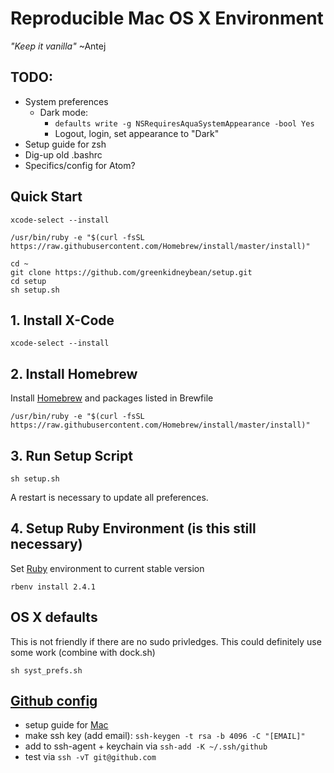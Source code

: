 # Reproducible Mac OS X Environment
_"Keep it vanilla"_ ~Antej

## TODO:
* System preferences
    * Dark mode: 
         * ```defaults write -g NSRequiresAquaSystemAppearance -bool Yes```
         * Logout, login, set appearance to "Dark"
* Setup guide for zsh
* Dig-up old .bashrc
* Specifics/config for Atom?

## Quick Start

```
xcode-select --install

/usr/bin/ruby -e "$(curl -fsSL https://raw.githubusercontent.com/Homebrew/install/master/install)"

cd ~
git clone https://github.com/greenkidneybean/setup.git
cd setup
sh setup.sh
```


## 1. Install X-Code

```
xcode-select --install
```

## 2. Install Homebrew

Install [Homebrew](https://brew.sh/) and packages listed in Brewfile

`/usr/bin/ruby -e "$(curl -fsSL https://raw.githubusercontent.com/Homebrew/install/master/install)"`

## 3. Run Setup Script

`sh setup.sh`

A restart is necessary to update all preferences.


## 4. Setup Ruby Environment (is this still necessary)

Set [Ruby](https://www.ruby-lang.org/en/downloads/) environment to current stable version

    rbenv install 2.4.1

## OS X defaults

This is not friendly if there are no sudo privledges.
This could definitely use some work (combine with dock.sh)

    sh syst_prefs.sh

## [Github config](https://help.github.com/articles/adding-a-new-ssh-key-to-your-github-account/)
   * setup guide for [Mac](http://burnedpixel.com/blog/setting-up-git-and-github-on-your-mac/)
   * make ssh key (add email): `ssh-keygen -t rsa -b 4096 -C "[EMAIL]"`
   * add to ssh-agent + keychain via `ssh-add -K ~/.ssh/github`
   * test via `ssh -vT git@github.com`
